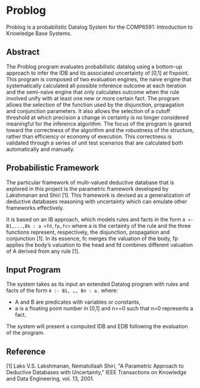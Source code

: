 # Problog
Problog is a probabilistic Datalog System for the COMP6591: Introduction to Knowledge Base Systems.

## Abstract
The Problog program evaluates probabilistic datalog using a bottom-up approach to infer the IDB and its associated uncertainty of [0,1] at fixpoint. This program is composed of two evaluation engines, the naive engine that systematically calculated all possible inference outcome at each iteration and the semi-naive engine that only calculates outcome when the rule involved unify with at least one new or more certain fact. The program allows the selection of the function used by the disjunction, propagation and conjunction parameters. It also allows the selection of a cutoff threshold at which precision a change in certainty is no longer considered meaningful for the inference algorithm. The focus of the program is geared toward the correctness of the algorithm and the robustness of the structure, rather than efficiency or economy of execution. This correctness is validated through a series of unit test scenarios that are calculated both automatically and manually.

## Probabilistic Framework
The particular framework of multi-valued deductive database that is explored in this project is the parametric framework developed by Lakshmanan and Shiri [1]. This framework is devised as a generalization of deductive databases reasoning with uncertainty which can emulate other frameworks effectively. 

It is based on an IB approach, which models rules and facts in the form `A <- B1,...,Bk : a <fd,fp,fc>` where a is the certainty of the rule and the three functions represent, respectively, the disjunction, propagation and conjunction [1]. In its essence, fc merges the valuation of the body, fp applies the body’s valuation to the head and fd combines different valuation of A derived from any rule [1].

## Input Program
The system takes as its input an extended Datalog program with rules and facts of the form `A :- B1, …, Bn : a.` where: 
  - A and B are predicates with variables or constants, 
  - a is a floating point number in [0,1] and n>=0 such that n=0 represents a fact. 

The system will present a computed IDB and EDB following the evaluation of the program.


## Reference
[1] Laks V.S. Lakshmanan, Nematollaah Shiri, "A Parametric Approach to Deductive Databases with Uncertainty," IEEE Transactions on Knowledge and Data Engineering, vol. 13, 2001.
